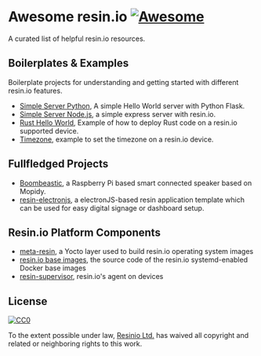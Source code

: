 # Awesome resin.io [![Awesome](https://cdn.rawgit.com/sindresorhus/awesome/d7305f38d29fed78fa85652e3a63e154dd8e8829/media/badge.svg)](https://github.com/sindresorhus/awesome)

A curated list of helpful resin.io resources.

## Boilerplates & Examples

Boilerplate projects for understanding and getting started with different resin.io features.

* [Simple Server Python](https://github.com/resin-io-projects/simple-server-python), A simple Hello World server with Python Flask.
* [Simple Server Node.js](https://github.com/resin-io-projects/simple-server-node), a simple express server with resin.io.
* [Rust Hello World](https://github.com/resin-io-projects/resin-rust-hello-world), Example of how to deploy Rust code on a resin.io supported device.
* [Timezone](https://github.com/resin-io-playground/resin-timezone), example to set the timezone on a resin.io device.

## Fullfledged Projects

* [Boombeastic](https://github.com/resin-io-projects/boombeastic), a Raspberry Pi based smart connected speaker based on Mopidy.
* [resin-electronjs](https://github.com/resin-io/resin-electronjs), a electronJS-based resin application template which can be used for easy digital signage or dashboard setup.

## Resin.io Platform Components

* [meta-resin](https://github.com/resin-os/meta-resin), a Yocto layer used to build resin.io operating system images
* [resin.io base images](https://github.com/resin-io-library/base-images), the source code of the resin.io systemd-enabled Docker base images
* [resin-supervisor](https://github.com/resin-io/resin-supervisor), resin.io's agent on devices

## License

[![CC0](http://mirrors.creativecommons.org/presskit/buttons/88x31/svg/cc-zero.svg)](https://creativecommons.org/publicdomain/zero/1.0/)

To the extent possible under law, [Resinio Ltd.](https://resin.io) has waived all copyright and related or neighboring rights to this work.
